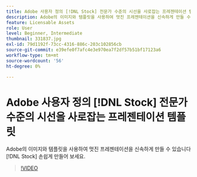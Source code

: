 ```yaml
---
title: Adobe 사용자 정의 [!DNL Stock] 전문가 수준의 시선을 사로잡는 프레젠테이션 템플릿
description: Adobe의 이미지와 템플릿을 사용하여 멋진 프레젠테이션을 신속하게 만들 수 있습니다 [!DNL Stock] 손쉽게 사용할 수 있는 특수 효과
feature: Licensable Assets
role: User
level: Beginner, Intermediate
thumbnail: 331837.jpg
exl-id: 79d1192f-73cc-4316-886c-203c102856cb
source-git-commit: e39efe0f7afc4e3e970ea7f2df57b51bf17123a6
workflow-type: tm+mt
source-wordcount: '56'
ht-degree: 0%

---
```


# Adobe 사용자 정의 [!DNL Stock] 전문가 수준의 시선을 사로잡는 프레젠테이션 템플릿

Adobe의 이미지와 템플릿을 사용하여 멋진 프레젠테이션을 신속하게 만들 수 있습니다 [!DNL Stock] 손쉽게 만들어 보세요.

>[!VIDEO](https://video.tv.adobe.com/v/331837?hidetitle=true)
